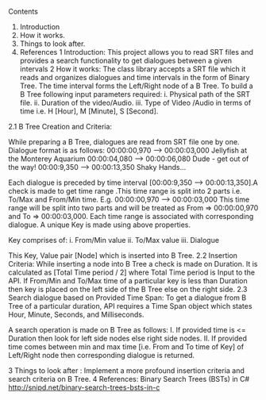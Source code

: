 Contents
1.	Introduction
2.	How it works.
3.	Things to look after. 
4.	References
1	Introduction:
    	This project allows you to read SRT files and provides a search functionality to get dialogues between a given intervals
2	How it works:
The class library accepts a SRT file which it reads and organizes dialogues and time intervals in the form of Binary Tree. The time interval forms the Left/Right node of a B Tree. To build a B Tree following input parameters required:
i.	Physical path of the SRT file.
ii.	Duration of the video/Audio.
iii.	Type of Video /Audio in terms of time i.e. H [Hour], M [Minute], S [Second].

2.1	 B Tree Creation and Criteria: 

While preparing a B Tree, dialogues are read from SRT file one by one. Dialogue format is as follows:
00:00:00,970 --> 00:00:03,000
Jellyfish at the Monterey Aquarium
00:00:04,080 --> 00:00:06,080
Dude - get out of the way!
 00:00:9,350 --> 00:00:13,350
Shaky Hands...

 Each dialogue is preceded by time interval [00:00:9,350 --> 00:00:13,350].A check is made to get time range .This time range is split into 2 parts i.e. To/Max and From/Min time. 
E.g.  00:00:00,970 --> 00:00:03,000 
This time range will be split into two parts and will be treated as 
From => 00:00:00,970 and To => 00:00:03,000.
Each time range is associated with corresponding dialogue. A unique Key is made using above properties.

Key comprises of:
i.	From/Min value
ii.	To/Max value
iii.	Dialogue

This Key, Value pair [Node] which is inserted into B Tree.
2.2	 Insertion Criteria:
While inserting a node into B Tree a check is made on Duration. It is calculated as [Total Time period / 2] where Total Time period is Input to the API.
If From/Min and To/Max time of a particular key is less than Duration then key is placed on the left side of the B Tree else on the right side.
2.3	 Search dialogue based on Provided Time Span:
To get a dialogue from B Tree of a particular duration, API requires a Time Span object which states Hour, Minute, Seconds, and Milliseconds.

A search operation is made on B Tree as follows: 
I.	If provided time is <= Duration then look for left side nodes else right side nodes.
II.	If provided time comes between min and max time [i.e. From and To time of Key] of Left/Right node then corresponding dialogue is returned.

3	Things to look after : 
      Implement a more profound insertion criteria and search criteria on B Tree.
4	References:
Binary Search Trees (BSTs) in C# 
http://snipd.net/binary-search-trees-bsts-in-c
